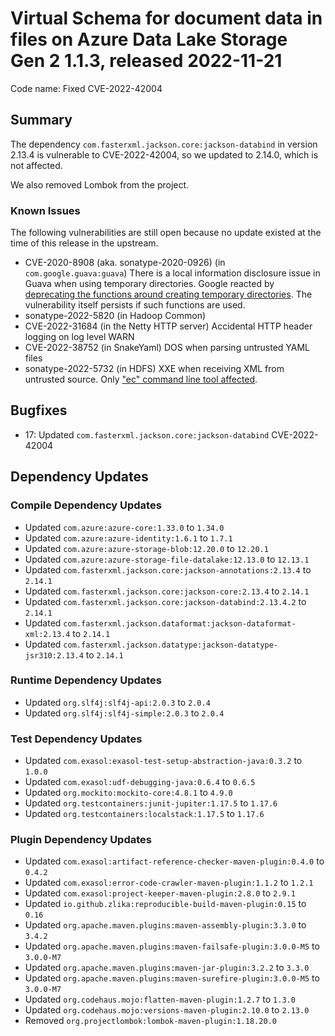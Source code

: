 # Virtual Schema for document data in files on Azure Data Lake Storage Gen 2 1.1.3, released 2022-11-21

Code name: Fixed CVE-2022-42004

## Summary

The dependency `com.fasterxml.jackson.core:jackson-databind` in version 2.13.4 is vulnerable to CVE-2022-42004, so we updated to 2.14.0, which is not affected.

We also removed Lombok from the project.

### Known Issues

The following vulnerabilities are still open because no update existed at the time of this release in the upstream.

* CVE-2020-8908 (aka. sonatype-2020-0926) (in `com.google.guava:guava`) There is a local information disclosure issue in Guava when using temporary directories. Google reacted by [deprecating the functions around creating temporary directories](https://github.com/google/guava/commit/fec0dbc4634006a6162cfd4d0d09c962073ddf40). The vulnerability itself persists if such functions are used.
* sonatype-2022-5820 (in Hadoop Common)
* CVE-2022-31684 (in the Netty HTTP server) Accidental HTTP header logging on log level WARN
* CVE-2022-38752 (in SnakeYaml) DOS when parsing untrusted YAML files
* sonatype-2022-5732 (in HDFS) XXE when receiving XML from untrusted source. Only ["ec" command line tool affected](https://issues.apache.org/jira/browse/HDFS-16766).

## Bugfixes

* 17: Updated `com.fasterxml.jackson.core:jackson-databind` CVE-2022-42004

## Dependency Updates

### Compile Dependency Updates

* Updated `com.azure:azure-core:1.33.0` to `1.34.0`
* Updated `com.azure:azure-identity:1.6.1` to `1.7.1`
* Updated `com.azure:azure-storage-blob:12.20.0` to `12.20.1`
* Updated `com.azure:azure-storage-file-datalake:12.13.0` to `12.13.1`
* Updated `com.fasterxml.jackson.core:jackson-annotations:2.13.4` to `2.14.1`
* Updated `com.fasterxml.jackson.core:jackson-core:2.13.4` to `2.14.1`
* Updated `com.fasterxml.jackson.core:jackson-databind:2.13.4.2` to `2.14.1`
* Updated `com.fasterxml.jackson.dataformat:jackson-dataformat-xml:2.13.4` to `2.14.1`
* Updated `com.fasterxml.jackson.datatype:jackson-datatype-jsr310:2.13.4` to `2.14.1`

### Runtime Dependency Updates

* Updated `org.slf4j:slf4j-api:2.0.3` to `2.0.4`
* Updated `org.slf4j:slf4j-simple:2.0.3` to `2.0.4`

### Test Dependency Updates

* Updated `com.exasol:exasol-test-setup-abstraction-java:0.3.2` to `1.0.0`
* Updated `com.exasol:udf-debugging-java:0.6.4` to `0.6.5`
* Updated `org.mockito:mockito-core:4.8.1` to `4.9.0`
* Updated `org.testcontainers:junit-jupiter:1.17.5` to `1.17.6`
* Updated `org.testcontainers:localstack:1.17.5` to `1.17.6`

### Plugin Dependency Updates

* Updated `com.exasol:artifact-reference-checker-maven-plugin:0.4.0` to `0.4.2`
* Updated `com.exasol:error-code-crawler-maven-plugin:1.1.2` to `1.2.1`
* Updated `com.exasol:project-keeper-maven-plugin:2.8.0` to `2.9.1`
* Updated `io.github.zlika:reproducible-build-maven-plugin:0.15` to `0.16`
* Updated `org.apache.maven.plugins:maven-assembly-plugin:3.3.0` to `3.4.2`
* Updated `org.apache.maven.plugins:maven-failsafe-plugin:3.0.0-M5` to `3.0.0-M7`
* Updated `org.apache.maven.plugins:maven-jar-plugin:3.2.2` to `3.3.0`
* Updated `org.apache.maven.plugins:maven-surefire-plugin:3.0.0-M5` to `3.0.0-M7`
* Updated `org.codehaus.mojo:flatten-maven-plugin:1.2.7` to `1.3.0`
* Updated `org.codehaus.mojo:versions-maven-plugin:2.10.0` to `2.13.0`
* Removed `org.projectlombok:lombok-maven-plugin:1.18.20.0`
